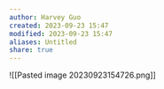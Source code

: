 ```yaml
---
author: Harvey Guo
created: 2023-09-23 15:47
modified: 2023-09-23 15:47
aliases: Untitled
share: true
---
```


![[Pasted image 20230923154726.png]]
